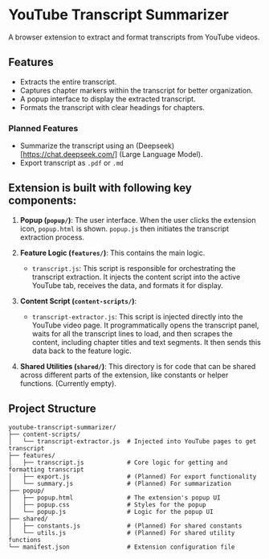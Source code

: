 # YouTube Transcript Summarizer

A browser extension to extract and format transcripts from YouTube videos.

## Features

- Extracts the entire transcript.
- Captures chapter markers within the transcript for better organization.
- A popup interface to display the extracted transcript.
- Formats the transcript with clear headings for chapters.

### Planned Features

- Summarize the transcript using an (Deepseek)[https://chat.deepseek.com/] (Large Language Model).
- Export transcript as `.pdf` or `.md`

## Extension is built with following key components:


1.  **Popup (`popup/`)**: The user interface. When the user clicks the extension icon, `popup.html` is shown. `popup.js` then initiates the transcript extraction process.

2.  **Feature Logic (`features/`)**: This contains the main logic.
    - `transcript.js`: This script is responsible for orchestrating the transcript extraction. It injects the content script into the active YouTube tab, receives the data, and formats it for display.

3.  **Content Script (`content-scripts/`)**:
    - `transcript-extractor.js`: This script is injected directly into the YouTube video page. It programmatically opens the transcript panel, waits for all the transcript lines to load, and then scrapes the content, including chapter titles and text segments. It then sends this data back to the feature logic.

4.  **Shared Utilities (`shared/`)**: This directory is for code that can be shared across different parts of the extension, like constants or helper functions. (Currently empty).

## Project Structure

```
youtube-transcript-summarizer/
├── content-scripts/
│   └── transcript-extractor.js  # Injected into YouTube pages to get transcript
├── features/
│   ├── transcript.js            # Core logic for getting and formatting transcript
│   ├── export.js                # (Planned) For export functionality
│   └── summary.js               # (Planned) For summarization
├── popup/
│   ├── popup.html               # The extension's popup UI
│   ├── popup.css                # Styles for the popup
│   └── popup.js                 # Logic for the popup UI
├── shared/
│   ├── constants.js             # (Planned) For shared constants
│   └── utils.js                 # (Planned) For shared utility functions
└── manifest.json                # Extension configuration file
```

